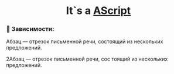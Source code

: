 <h1 align="center">It`s a <a href="https://github.com/mofee1/AScript" target="_blank">AScript</a></h1>
<h3 align="left" text-align"center"> &#129527; Зависимости:</h3>
<p>Абзац — отрезок письменной речи, состоящий из нескольких предложений.</p>
<p>2Абзац — отрезок письменной речи, сос
  тоящий из нескольких предложений.</p>
